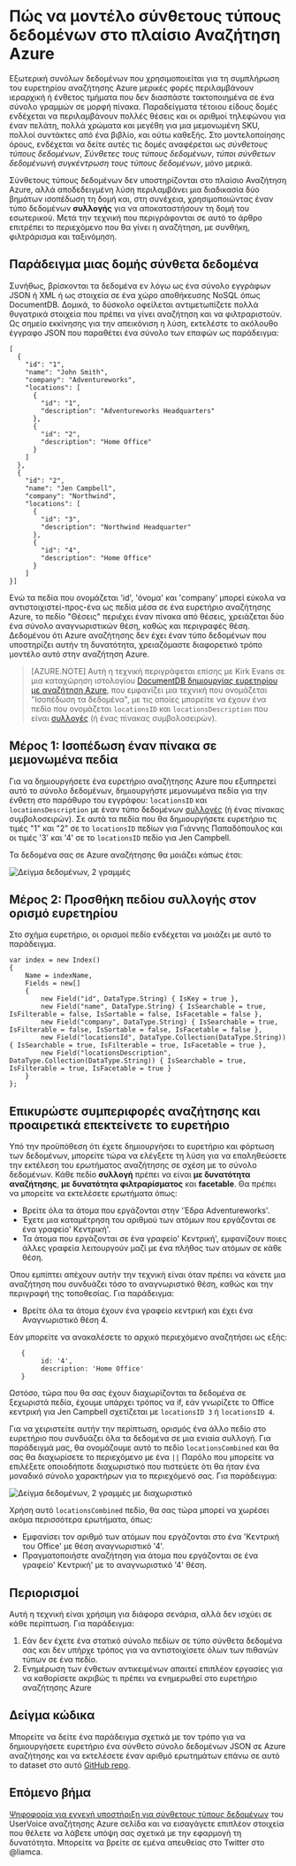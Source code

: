 <properties
    pageTitle="Πώς μπορείτε να του μοντέλου σύνθετους τύπους δεδομένων στο πλαίσιο Αναζήτηση Azure | Αναζήτηση Microsoft Azure"
    description="Ένθετες ή μπορεί να διαμορφωθεί δομές ιεραρχικά δεδομένα σε ένα ευρετήριο αναζήτησης Azure χρησιμοποιώντας επίπεδη σύνολο γραμμών και τύπο δεδομένων συλλογών."
    services="search"
    documentationCenter=""
    authors="LiamCa"
    manager="pablocas"
    editor=""
    tags="complex data types; compound data types; aggregate data types"
/>

<tags
    ms.service="search"
    ms.devlang="na"
    ms.workload="search"
    ms.topic="article"
    ms.tgt_pltfrm="na"
    ms.date="09/07/2016"
    ms.author="liamca"
/>

# <a name="how-to-model-complex-data-types-in-azure-search"></a>Πώς να μοντέλο σύνθετους τύπους δεδομένων στο πλαίσιο Αναζήτηση Azure

Εξωτερική συνόλων δεδομένων που χρησιμοποιείται για τη συμπλήρωση του ευρετηρίου αναζήτησης Azure μερικές φορές περιλαμβάνουν ιεραρχική ή ένθετος τμήματα που δεν διασπάστε τακτοποιημένα σε ένα σύνολο γραμμών σε μορφή πίνακα. Παραδείγματα τέτοιου είδους δομές ενδέχεται να περιλαμβάνουν πολλές θέσεις και οι αριθμοί τηλεφώνου για έναν πελάτη, πολλά χρώματα και μεγέθη για μια μεμονωμένη SKU, πολλοί συντάκτες από ένα βιβλίο, και ούτω καθεξής. Στο μοντελοποίησης όρους, ενδέχεται να δείτε αυτές τις δομές αναφέρεται ως *σύνθετους τύπους δεδομένων*, *Σύνθετες τους τύπους δεδομένων*, *τύποι σύνθετων δεδομένων*ή *συγκέντρωση τους τύπους δεδομένων*, μόνο μερικά.

Σύνθετους τύπους δεδομένων δεν υποστηρίζονται στο πλαίσιο Αναζήτηση Azure, αλλά αποδεδειγμένη λύση περιλαμβάνει μια διαδικασία δύο βημάτων ισοπέδωση τη δομή και, στη συνέχεια, χρησιμοποιώντας έναν τύπο δεδομένων **συλλογής** για να αποκαταστήσουν τη δομή του εσωτερικού. Μετά την τεχνική που περιγράφονται σε αυτό το άρθρο επιτρέπει το περιεχόμενο που θα γίνει η αναζήτηση, με συνθήκη, φιλτράρισμα και ταξινόμηση.

## <a name="example-of-a-complex-data-structure"></a>Παράδειγμα μιας δομής σύνθετα δεδομένα

Συνήθως, βρίσκονται τα δεδομένα εν λόγω ως ένα σύνολο εγγράφων JSON ή XML ή ως στοιχεία σε ένα χώρο αποθήκευσης NoSQL όπως DocumentDB. Δομικά, το δύσκολο οφείλεται αντιμετωπίζετε πολλά θυγατρικά στοιχεία που πρέπει να γίνει αναζήτηση και να φιλτραριστούν.  Ως σημείο εκκίνησης για την απεικόνιση η λύση, εκτελέστε το ακόλουθο έγγραφο JSON που παραθέτει ένα σύνολο των επαφών ως παράδειγμα:

~~~~~
[
  {
    "id": "1",
    "name": "John Smith",
    "company": "Adventureworks",
    "locations": [
      {
        "id": "1",
        "description": "Adventureworks Headquarters"
      },
      {
        "id": "2",
        "description": "Home Office"
      }
    ]
  }, 
  {
    "id": "2",
    "name": "Jen Campbell",
    "company": "Northwind",
    "locations": [
      {
        "id": "3",
        "description": "Northwind Headquarter"
      },
      {
        "id": "4",
        "description": "Home Office"
      }
    ]
}]
~~~~~

Ενώ τα πεδία που ονομάζεται 'id', 'όνομα' και 'company' μπορεί εύκολα να αντιστοιχιστεί-προς-ένα ως πεδία μέσα σε ένα ευρετήριο αναζήτησης Azure, το πεδίο "Θέσεις" περιέχει έναν πίνακα από θέσεις, χρειάζεται δύο ένα σύνολο αναγνωριστικών θέση, καθώς και περιγραφές θέση. Δεδομένου ότι Azure αναζήτησης δεν έχει έναν τύπο δεδομένων που υποστηρίζει αυτήν τη δυνατότητα, χρειαζόμαστε διαφορετικό τρόπο μοντέλο αυτό στην αναζήτηση Azure. 

> [AZURE.NOTE] Αυτή η τεχνική περιγράφεται επίσης με Kirk Evans σε μια καταχώρηση ιστολογίου [DocumentDB δημιουργίας ευρετηρίου με αναζήτηση Azure](https://blogs.msdn.microsoft.com/kaevans/2015/03/09/indexing-documentdb-with-azure-seach/), που εμφανίζει μια τεχνική που ονομάζεται "Ισοπέδωση τα δεδομένα", με τις οποίες μπορείτε να έχουν ένα πεδίο που ονομάζεται `locationsID` και `locationsDescription` που είναι [συλλογές](https://msdn.microsoft.com/library/azure/dn798938.aspx) (ή ένας πίνακας συμβολοσειρών).   

## <a name="part-1-flatten-the-array-into-individual-fields"></a>Μέρος 1: Ισοπέδωση έναν πίνακα σε μεμονωμένα πεδία

Για να δημιουργήσετε ένα ευρετήριο αναζήτησης Azure που εξυπηρετεί αυτό το σύνολο δεδομένων, δημιουργήστε μεμονωμένα πεδία για την ένθετη στο παράθυρο του εγγράφου: `locationsID` και `locationsDescription` με έναν τύπο δεδομένων [συλλογές](https://msdn.microsoft.com/library/azure/dn798938.aspx) (ή ένας πίνακας συμβολοσειρών). Σε αυτά τα πεδία που θα δημιουργήσετε ευρετήριο τις τιμές "1" και "2" σε το `locationsID` πεδίων για Γιάννης Παπαδόπουλος και οι τιμές '3' και '4' σε το `locationsID` πεδίο για Jen Campbell.  

Τα δεδομένα σας σε Azure αναζήτησης θα μοιάζει κάπως έτσι: 

![Δείγμα δεδομένων, 2 γραμμές](./media/search-howto-complex-data-types/sample-data.png)


## <a name="part-2-add-a-collection-field-in-the-index-definition"></a>Μέρος 2: Προσθήκη πεδίου συλλογής στον ορισμό ευρετηρίου

Στο σχήμα ευρετήριο, οι ορισμοί πεδίο ενδέχεται να μοιάζει με αυτό το παράδειγμα.

~~~~
var index = new Index()
{
    Name = indexName,
    Fields = new[]
    {
        new Field("id", DataType.String) { IsKey = true },
        new Field("name", DataType.String) { IsSearchable = true, IsFilterable = false, IsSortable = false, IsFacetable = false },
        new Field("company", DataType.String) { IsSearchable = true, IsFilterable = false, IsSortable = false, IsFacetable = false },
        new Field("locationsId", DataType.Collection(DataType.String)) { IsSearchable = true, IsFilterable = true, IsFacetable = true },
        new Field("locationsDescription", DataType.Collection(DataType.String)) { IsSearchable = true, IsFilterable = true, IsFacetable = true }
    }
};
~~~~

## <a name="validate-search-behaviors-and-optionally-extend-the-index"></a>Επικυρώστε συμπεριφορές αναζήτησης και προαιρετικά επεκτείνετε το ευρετήριο

Υπό την προϋπόθεση ότι έχετε δημιουργήσει το ευρετήριο και φόρτωση των δεδομένων, μπορείτε τώρα να ελέγξετε τη λύση για να επαληθεύσετε την εκτέλεση του ερωτήματος αναζήτησης σε σχέση με το σύνολο δεδομένων. Κάθε πεδίο **συλλογή** πρέπει να είναι **με δυνατότητα αναζήτησης**, **με δυνατότητα φιλτραρίσματος** και **facetable**. Θα πρέπει να μπορείτε να εκτελέσετε ερωτήματα όπως:

* Βρείτε όλα τα άτομα που εργάζονται στην 'Έδρα Adventureworks'.
* Έχετε μια καταμέτρηση του αριθμού των ατόμων που εργάζονται σε ένα γραφείο' Κεντρική'.  
* Τα άτομα που εργάζονται σε ένα γραφείο' Κεντρική', εμφανίζουν ποιες άλλες γραφεία λειτουργούν μαζί με ένα πλήθος των ατόμων σε κάθε θέση.  

Όπου εμπίπτει απέχουν αυτήν την τεχνική είναι όταν πρέπει να κάνετε μια αναζήτηση που συνδυάζει τόσο το αναγνωριστικό θέση, καθώς και την περιγραφή της τοποθεσίας. Για παράδειγμα:

* Βρείτε όλα τα άτομα έχουν ένα γραφείο κεντρική και έχει ένα Αναγνωριστικό θέση 4.  

Εάν μπορείτε να ανακαλέσετε το αρχικό περιεχόμενο αναζητήσει ως εξής:

~~~~
   {
        id: '4',
        description: 'Home Office'
   }
~~~~

Ωστόσο, τώρα που θα σας έχουν διαχωρίζονται τα δεδομένα σε ξεχωριστά πεδία, έχουμε υπάρχει τρόπος να if, εάν γνωρίζετε το Office κεντρική για Jen Campbell σχετίζεται με `locationsID 3` ή `locationsID 4`.  

Για να χειριστείτε αυτήν την περίπτωση, ορισμός ένα άλλο πεδίο στο ευρετήριο που συνδυάζει όλα τα δεδομένα σε μια ενιαία συλλογή.  Για παράδειγμά μας, θα ονομάζουμε αυτό το πεδίο `locationsCombined` και θα σας θα διαχωρίσετε το περιεχόμενο με ένα `||` Παρόλο που μπορείτε να επιλέξετε οποιοδήποτε διαχωριστικό που πιστεύετε ότι θα ήταν ένα μοναδικό σύνολο χαρακτήρων για το περιεχόμενό σας. Για παράδειγμα: 

![Δείγμα δεδομένων, 2 γραμμές με διαχωριστικό](./media/search-howto-complex-data-types/sample-data-2.png)

Χρήση αυτό `locationsCombined` πεδίο, θα σας τώρα μπορεί να χωρέσει ακόμα περισσότερα ερωτήματα, όπως:

* Εμφανίσει τον αριθμό των ατόμων που εργάζονται στο ένα 'Κεντρική του Office' με θέση αναγνωριστικό '4'.  
* Πραγματοποιήστε αναζήτηση για άτομα που εργάζονται σε ένα γραφείο' Κεντρική' με το αναγνωριστικό '4' θέση. 

## <a name="limitations"></a>Περιορισμοί

Αυτή η τεχνική είναι χρήσιμη για διάφορα σενάρια, αλλά δεν ισχύει σε κάθε περίπτωση.  Για παράδειγμα:

1. Εάν δεν έχετε ένα στατικό σύνολο πεδίων σε τύπο σύνθετα δεδομένα σας και δεν υπήρχε τρόπος για να αντιστοιχίσετε όλων των πιθανών τύπων σε ένα πεδίο. 
2. Ενημέρωση των ένθετων αντικειμένων απαιτεί επιπλέον εργασίες για να καθορίσετε ακριβώς τι πρέπει να ενημερωθεί στο ευρετήριο αναζήτησης Azure

## <a name="sample-code"></a>Δείγμα κώδικα

Μπορείτε να δείτε ένα παράδειγμα σχετικά με τον τρόπο για να δημιουργήσετε ευρετήριο ένα σύνθετο σύνολο δεδομένων JSON σε Azure αναζήτησης και να εκτελέσετε έναν αριθμό ερωτημάτων επάνω σε αυτό το dataset στο αυτό [GitHub repo](https://github.com/liamca/AzureSearchComplexTypes).

## <a name="next-step"></a>Επόμενο βήμα

[Ψηφοφορία για εγγενή υποστήριξη για σύνθετους τύπους δεδομένων](https://feedback.azure.com/forums/263029-azure-search) του UserVoice αναζήτησης Azure σελίδα και να εισαγάγετε επιπλέον στοιχεία που θέλετε να λάβετε υπόψη σας σχετικά με την εφαρμογή τη δυνατότητα. Μπορείτε να βρείτε σε εμένα απευθείας στο Twitter στο @liamca.


 